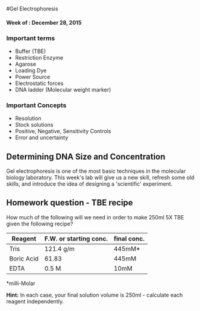 #Gel Electrophoresis
#### Week of : December 28, 2015

### Important terms

* Buffer (TBE)
* Restriction Enzyme
* Agarose
* Loading Dye
* Power Source
* Electrostatic forces
* DNA ladder (Molecular weight marker)



### Important Concepts
* Resolution
* Stock solutions
* Positive, Negative, Sensitivity Controls
* Error and uncertainty 



## Determining DNA Size and Concentration

Gel electrophoresis is one of the most basic techniques in the molecular biology laboratory. This week's lab will give us a new skill, refresh some old skills, and introduce the idea of designing a 'scientific' experiment. 

## Homework question - TBE recipe 

How much of the following will we need in order to make 250ml 5X TBE given the following recipe?

|Reagent|F.W. or starting conc.|final conc.|
|-------|--------------------------------|-----------|
|Tris|121.4 g/m|445mM*|
|Boric Acid|61.83|445mM|
|EDTA|0.5 M|10mM|
*milli-Molar

**Hint:** In each case, your final solution volume is 250ml - calculate each reagent independently. 

